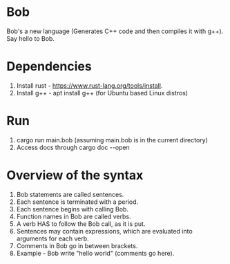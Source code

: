 # Bob
Bob's a new language (Generates C++ code and then compiles it with g++). Say hello to Bob.

# Dependencies
1. Install rust - https://www.rust-lang.org/tools/install.
2. Install g++ - apt install g++ (for Ubuntu based Linux distros)

# Run
1. cargo run main.bob (assuming main.bob is in the current directory)
2. Access docs through cargo doc --open

# Overview of the syntax
1. Bob statements are called sentences.
2. Each sentence is terminated with a period.
3. Each sentence begins with calling Bob.
4. Function names in Bob are called verbs.
5. A verb HAS to follow the Bob call, as it is put.
6. Sentences may contain expressions, which are evaluated into arguments for each verb.
7. Comments in Bob go in between brackets.
8. Example - Bob write "hello world" (comments go here). 
